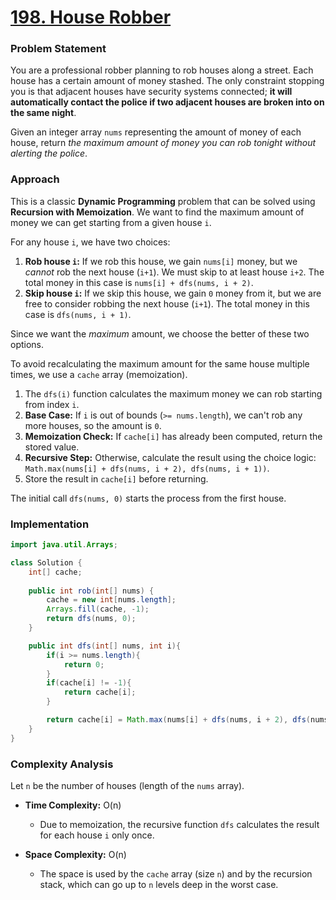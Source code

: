 # <a href="https://leetcode.com/problems/house-robber/" target="_blank">198. House Robber</a>

### Problem Statement
You are a professional robber planning to rob houses along a street. Each house has a certain amount of money stashed. The only constraint stopping you is that adjacent houses have security systems connected; **it will automatically contact the police if two adjacent houses are broken into on the same night**.

Given an integer array `nums` representing the amount of money of each house, return *the maximum amount of money you can rob tonight without alerting the police*.

### Approach
This is a classic **Dynamic Programming** problem that can be solved using **Recursion with Memoization**. We want to find the maximum amount of money we can get starting from a given house `i`.

For any house `i`, we have two choices:
1.  **Rob house `i`:** If we rob this house, we gain `nums[i]` money, but we *cannot* rob the next house (`i+1`). We must skip to at least house `i+2`. The total money in this case is `nums[i] + dfs(nums, i + 2)`.
2.  **Skip house `i`:** If we skip this house, we gain `0` money from it, but we are free to consider robbing the next house (`i+1`). The total money in this case is `dfs(nums, i + 1)`.

Since we want the *maximum* amount, we choose the better of these two options.

To avoid recalculating the maximum amount for the same house multiple times, we use a `cache` array (memoization).

1.  The `dfs(i)` function calculates the maximum money we can rob starting from index `i`.
2.  **Base Case:** If `i` is out of bounds (`>= nums.length`), we can't rob any more houses, so the amount is `0`.
3.  **Memoization Check:** If `cache[i]` has already been computed, return the stored value.
4.  **Recursive Step:** Otherwise, calculate the result using the choice logic: `Math.max(nums[i] + dfs(nums, i + 2), dfs(nums, i + 1))`.
5.  Store the result in `cache[i]` before returning.

The initial call `dfs(nums, 0)` starts the process from the first house.

### Implementation
```java
import java.util.Arrays;

class Solution {
    int[] cache;
    
    public int rob(int[] nums) {
        cache = new int[nums.length];
        Arrays.fill(cache, -1);
        return dfs(nums, 0);
    }

    public int dfs(int[] nums, int i){
        if(i >= nums.length){
            return 0;
        }
        if(cache[i] != -1){
            return cache[i];
        }

        return cache[i] = Math.max(nums[i] + dfs(nums, i + 2), dfs(nums, i + 1));
    }
}
``` 

### Complexity Analysis
Let `n` be the number of houses (length of the `nums` array).

-   **Time Complexity:** O(n)
    -   Due to memoization, the recursive function `dfs` calculates the result for each house `i` only once.

-   **Space Complexity:** O(n)
    -   The space is used by the `cache` array (size `n`) and by the recursion stack, which can go up to `n` levels deep in the worst case.
